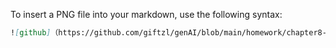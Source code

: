 To insert a PNG file into your markdown, use the following syntax:

```markdown
![github]（https://github.com/giftzl/genAI/blob/main/homework/chapter8-LangBot/guitarMaster-chat-1.png)
```
